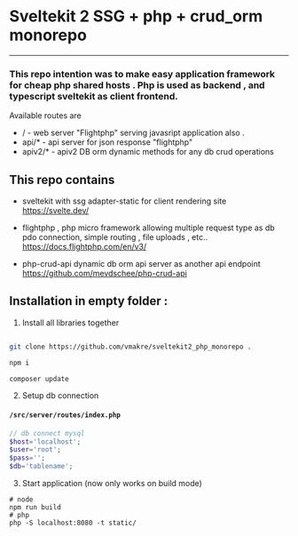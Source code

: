# Sveltekit 2  SSG +  php  + crud_orm  monorepo
---
### This repo intention was to make easy application framework for cheap php shared hosts . Php is used as backend , and typescript sveltekit as client frontend. 

Available routes are 
- / - web server "Flightphp" serving javasript application also .
- api/*  - api server for json response "flightphp"
- apiv2/* - apiv2  DB orm dynamic methods for any db crud operations 

## This repo contains
- sveltekit with ssg  adapter-static for  client rendering site
 https://svelte.dev/

- flightphp  , php micro framework allowing multiple request type as db pdo connection,
simple routing , file uploads , etc..
https://docs.flightphp.com/en/v3/

- php-crud-api   dynamic db orm api server as another api endpoint
https://github.com/mevdschee/php-crud-api


## Installation in empty folder :
1. Install all libraries together
``` bash

git clone https://github.com/vmakre/sveltekit2_php_monorepo .

npm i

composer update

```

2. Setup db connection
#### **`/src/server/routes/index.php`**
``` php
// db connect mysql
$host='localhost';
$user='root';
$pass='';
$db='tablename';

```

3. Start application (now only  works on build mode)
```
# node
npm run build
# php
php -S localhost:8080 -t static/

```

 



